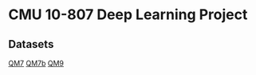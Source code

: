 CMU 10-807 Deep Learning Project
================================


Datasets
--------
[QM7](http://www.quantum-machine.org/data/qm7.mat)
[QM7b](http://www.quantum-machine.org/data/qm7b.mat)
[QM9](https://figshare.com/collections/Quantum_chemistry_structures_and_properties_of_134_kilo_molecules/978904)
